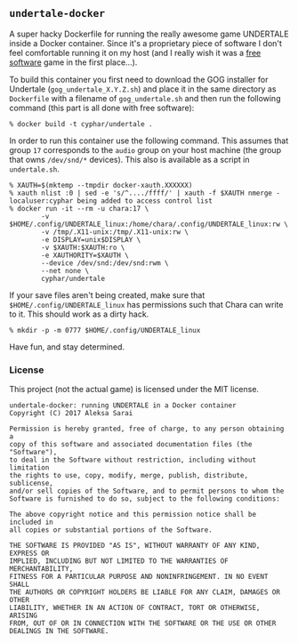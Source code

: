 ## `undertale-docker` ##

A super hacky Dockerfile for running the really awesome game UNDERTALE inside a
Docker container. Since it's a proprietary piece of software I don't feel
comfortable running it on my host (and I really wish it was a [free
software][fs] game in the first place...).

To build this container you first need to download the GOG installer for
Undertale (`gog_undertale_X.Y.Z.sh`) and place it in the same directory as
`Dockerfile` with a filename of `gog_undertale.sh` and then run the following
command (this part is all done with free software):

```
% docker build -t cyphar/undertale .
```

In order to run this container use the following command. This assumes that
group `17` corresponds to the `audio` group on your host machine (the group
that owns `/dev/snd/*` devices). This also is available as a script in
`undertale.sh`.

```
% XAUTH=$(mktemp --tmpdir docker-xauth.XXXXXX)
% xauth nlist :0 | sed -e 's/^..../ffff/' | xauth -f $XAUTH nmerge -
localuser:cyphar being added to access control list
% docker run -it --rm -u chara:17 \
		-v $HOME/.config/UNDERTALE_linux:/home/chara/.config/UNDERTALE_linux:rw \
		-v /tmp/.X11-unix:/tmp/.X11-unix:rw \
		-e DISPLAY=unix$DISPLAY \
		-v $XAUTH:$XAUTH:ro \
		-e XAUTHORITY=$XAUTH \
		--device /dev/snd:/dev/snd:rwm \
		--net none \
		cyphar/undertale
```

If your save files aren't being created, make sure that
`$HOME/.config/UNDERTALE_linux` has permissions such that Chara can write to
it. This should work as a dirty hack.

```
% mkdir -p -m 0777 $HOME/.config/UNDERTALE_linux
```

Have fun, and stay determined.

[fs]: https://www.gnu.org/philosophy/free-sw.en.html

### License ###

This project (not the actual game) is licensed under the MIT license.

```
undertale-docker: running UNDERTALE in a Docker container
Copyright (C) 2017 Aleksa Sarai

Permission is hereby granted, free of charge, to any person obtaining a
copy of this software and associated documentation files (the "Software"),
to deal in the Software without restriction, including without limitation
the rights to use, copy, modify, merge, publish, distribute, sublicense,
and/or sell copies of the Software, and to permit persons to whom the
Software is furnished to do so, subject to the following conditions:

The above copyright notice and this permission notice shall be included in
all copies or substantial portions of the Software.

THE SOFTWARE IS PROVIDED "AS IS", WITHOUT WARRANTY OF ANY KIND, EXPRESS OR
IMPLIED, INCLUDING BUT NOT LIMITED TO THE WARRANTIES OF MERCHANTABILITY,
FITNESS FOR A PARTICULAR PURPOSE AND NONINFRINGEMENT. IN NO EVENT SHALL
THE AUTHORS OR COPYRIGHT HOLDERS BE LIABLE FOR ANY CLAIM, DAMAGES OR OTHER
LIABILITY, WHETHER IN AN ACTION OF CONTRACT, TORT OR OTHERWISE, ARISING
FROM, OUT OF OR IN CONNECTION WITH THE SOFTWARE OR THE USE OR OTHER
DEALINGS IN THE SOFTWARE.
```
